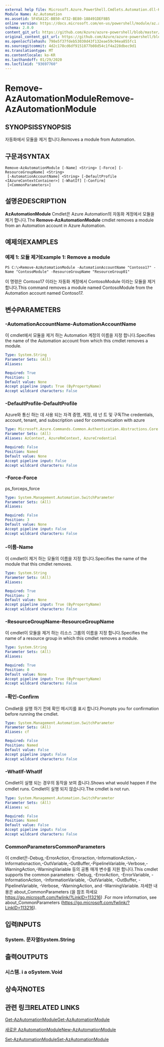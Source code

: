 ```yaml
---
external help file: Microsoft.Azure.PowerShell.Cmdlets.Automation.dll-Help.xml
Module Name: Az.Automation
ms.assetid: 5F45A12C-BB50-4732-BE80-188491DEF8B5
online version: https://docs.microsoft.com/en-us/powershell/module/az.automation/remove-azautomationmodule
schema: 2.0.0
content_git_url: https://github.com/Azure/azure-powershell/blob/master/src/Automation/Automation/help/Remove-AzAutomationModule.md
original_content_git_url: https://github.com/Azure/azure-powershell/blob/master/src/Automation/Automation/help/Remove-AzAutomationModule.md
ms.openlocfilehash: 798e5f37fdeb53030d43f132eae59c94ea855fc1
ms.sourcegitcommit: 4d2c178cd6df9151877b08d54c1f4a228dbec9d1
ms.translationtype: MT
ms.contentlocale: ko-KR
ms.lasthandoff: 01/29/2020
ms.locfileid: "93697760"
---
```

# <span data-ttu-id="e40e5-101">Remove-AzAutomationModule</span><span class="sxs-lookup"><span data-stu-id="e40e5-101">Remove-AzAutomationModule</span></span>

## <span data-ttu-id="e40e5-102">SYNOPSIS</span><span class="sxs-lookup"><span data-stu-id="e40e5-102">SYNOPSIS</span></span>
<span data-ttu-id="e40e5-103">자동화에서 모듈을 제거 합니다.</span><span class="sxs-lookup"><span data-stu-id="e40e5-103">Removes a module from Automation.</span></span>

## <span data-ttu-id="e40e5-104">구문과</span><span class="sxs-lookup"><span data-stu-id="e40e5-104">SYNTAX</span></span>

```
Remove-AzAutomationModule [-Name] <String> [-Force] [-ResourceGroupName] <String>
 [-AutomationAccountName] <String> [-DefaultProfile <IAzureContextContainer>] [-WhatIf] [-Confirm]
 [<CommonParameters>]
```

## <span data-ttu-id="e40e5-105">설명은</span><span class="sxs-lookup"><span data-stu-id="e40e5-105">DESCRIPTION</span></span>
<span data-ttu-id="e40e5-106">**AzAutomationModule** Cmdlet은 Azure Automation의 자동화 계정에서 모듈을 제거 합니다.</span><span class="sxs-lookup"><span data-stu-id="e40e5-106">The **Remove-AzAutomationModule** cmdlet removes a module from an Automation account in Azure Automation.</span></span>

## <span data-ttu-id="e40e5-107">예제의</span><span class="sxs-lookup"><span data-stu-id="e40e5-107">EXAMPLES</span></span>

### <span data-ttu-id="e40e5-108">예제 1: 모듈 제거</span><span class="sxs-lookup"><span data-stu-id="e40e5-108">Example 1: Remove a module</span></span>
```
PS C:\>Remove-AzAutomationModule -AutomationAccountName "Contoso17" -Name "ContosoModule" -ResourceGroupName "ResourceGroup01"
```

<span data-ttu-id="e40e5-109">이 명령은 Contoso17 이라는 자동화 계정에서 ContosoModule 이라는 모듈을 제거 합니다.</span><span class="sxs-lookup"><span data-stu-id="e40e5-109">This command removes a module named ContosoModule from the Automation account named Contoso17.</span></span>

## <span data-ttu-id="e40e5-110">변수</span><span class="sxs-lookup"><span data-stu-id="e40e5-110">PARAMETERS</span></span>

### <span data-ttu-id="e40e5-111">-AutomationAccountName</span><span class="sxs-lookup"><span data-stu-id="e40e5-111">-AutomationAccountName</span></span>
<span data-ttu-id="e40e5-112">이 cmdlet에서 모듈을 제거 하는 Automation 계정의 이름을 지정 합니다.</span><span class="sxs-lookup"><span data-stu-id="e40e5-112">Specifies the name of the Automation account from which this cmdlet removes a module.</span></span>

```yaml
Type: System.String
Parameter Sets: (All)
Aliases:

Required: True
Position: 1
Default value: None
Accept pipeline input: True (ByPropertyName)
Accept wildcard characters: False
```

### <span data-ttu-id="e40e5-113">-DefaultProfile</span><span class="sxs-lookup"><span data-stu-id="e40e5-113">-DefaultProfile</span></span>
<span data-ttu-id="e40e5-114">Azure와 통신 하는 데 사용 되는 자격 증명, 계정, 테 넌 트 및 구독</span><span class="sxs-lookup"><span data-stu-id="e40e5-114">The credentials, account, tenant, and subscription used for communication with azure</span></span>

```yaml
Type: Microsoft.Azure.Commands.Common.Authentication.Abstractions.Core.IAzureContextContainer
Parameter Sets: (All)
Aliases: AzContext, AzureRmContext, AzureCredential

Required: False
Position: Named
Default value: None
Accept pipeline input: False
Accept wildcard characters: False
```

### <span data-ttu-id="e40e5-115">-Force</span><span class="sxs-lookup"><span data-stu-id="e40e5-115">-Force</span></span>
<span data-ttu-id="e40e5-116">ps_force</span><span class="sxs-lookup"><span data-stu-id="e40e5-116">ps_force</span></span>

```yaml
Type: System.Management.Automation.SwitchParameter
Parameter Sets: (All)
Aliases:

Required: False
Position: 3
Default value: None
Accept pipeline input: False
Accept wildcard characters: False
```

### <span data-ttu-id="e40e5-117">-이름</span><span class="sxs-lookup"><span data-stu-id="e40e5-117">-Name</span></span>
<span data-ttu-id="e40e5-118">이 cmdlet이 제거 하는 모듈의 이름을 지정 합니다.</span><span class="sxs-lookup"><span data-stu-id="e40e5-118">Specifies the name of the module that this cmdlet removes.</span></span>

```yaml
Type: System.String
Parameter Sets: (All)
Aliases:

Required: True
Position: 2
Default value: None
Accept pipeline input: True (ByPropertyName)
Accept wildcard characters: False
```

### <span data-ttu-id="e40e5-119">-ResourceGroupName</span><span class="sxs-lookup"><span data-stu-id="e40e5-119">-ResourceGroupName</span></span>
<span data-ttu-id="e40e5-120">이 cmdlet이 모듈을 제거 하는 리소스 그룹의 이름을 지정 합니다.</span><span class="sxs-lookup"><span data-stu-id="e40e5-120">Specifies the name of a resource group in which this cmdlet removes a module.</span></span>

```yaml
Type: System.String
Parameter Sets: (All)
Aliases:

Required: True
Position: 0
Default value: None
Accept pipeline input: True (ByPropertyName)
Accept wildcard characters: False
```

### <span data-ttu-id="e40e5-121">-확인</span><span class="sxs-lookup"><span data-stu-id="e40e5-121">-Confirm</span></span>
<span data-ttu-id="e40e5-122">Cmdlet을 실행 하기 전에 확인 메시지를 표시 합니다.</span><span class="sxs-lookup"><span data-stu-id="e40e5-122">Prompts you for confirmation before running the cmdlet.</span></span>

```yaml
Type: System.Management.Automation.SwitchParameter
Parameter Sets: (All)
Aliases: cf

Required: False
Position: Named
Default value: False
Accept pipeline input: False
Accept wildcard characters: False
```

### <span data-ttu-id="e40e5-123">-WhatIf</span><span class="sxs-lookup"><span data-stu-id="e40e5-123">-WhatIf</span></span>
<span data-ttu-id="e40e5-124">Cmdlet이 실행 되는 경우의 동작을 보여 줍니다.</span><span class="sxs-lookup"><span data-stu-id="e40e5-124">Shows what would happen if the cmdlet runs.</span></span>
<span data-ttu-id="e40e5-125">Cmdlet이 실행 되지 않습니다.</span><span class="sxs-lookup"><span data-stu-id="e40e5-125">The cmdlet is not run.</span></span>

```yaml
Type: System.Management.Automation.SwitchParameter
Parameter Sets: (All)
Aliases: wi

Required: False
Position: Named
Default value: False
Accept pipeline input: False
Accept wildcard characters: False
```

### <span data-ttu-id="e40e5-126">CommonParameters</span><span class="sxs-lookup"><span data-stu-id="e40e5-126">CommonParameters</span></span>
<span data-ttu-id="e40e5-127">이 cmdlet은-Debug,-ErrorAction,-Erroraction,-InformationAction,-Informationaction,-OutVariable,-OutBuffer,-PipelineVariable,-Verbose,-WarningAction,-WarningVariable 등의 공통 매개 변수를 지원 합니다.</span><span class="sxs-lookup"><span data-stu-id="e40e5-127">This cmdlet supports the common parameters: -Debug, -ErrorAction, -ErrorVariable, -InformationAction, -InformationVariable, -OutVariable, -OutBuffer, -PipelineVariable, -Verbose, -WarningAction, and -WarningVariable.</span></span> <span data-ttu-id="e40e5-128">자세한 내용은 about_CommonParameters (을 참조 하세요 https://go.microsoft.com/fwlink/?LinkID=113216) .</span><span class="sxs-lookup"><span data-stu-id="e40e5-128">For more information, see about_CommonParameters (https://go.microsoft.com/fwlink/?LinkID=113216).</span></span>

## <span data-ttu-id="e40e5-129">입력</span><span class="sxs-lookup"><span data-stu-id="e40e5-129">INPUTS</span></span>

### <span data-ttu-id="e40e5-130">System. 문자열</span><span class="sxs-lookup"><span data-stu-id="e40e5-130">System.String</span></span>

## <span data-ttu-id="e40e5-131">출력</span><span class="sxs-lookup"><span data-stu-id="e40e5-131">OUTPUTS</span></span>

### <span data-ttu-id="e40e5-132">시스템. i a o</span><span class="sxs-lookup"><span data-stu-id="e40e5-132">System.Void</span></span>

## <span data-ttu-id="e40e5-133">상속자</span><span class="sxs-lookup"><span data-stu-id="e40e5-133">NOTES</span></span>

## <span data-ttu-id="e40e5-134">관련 링크</span><span class="sxs-lookup"><span data-stu-id="e40e5-134">RELATED LINKS</span></span>

[<span data-ttu-id="e40e5-135">Get-AzAutomationModule</span><span class="sxs-lookup"><span data-stu-id="e40e5-135">Get-AzAutomationModule</span></span>](./Get-AzAutomationModule.md)

[<span data-ttu-id="e40e5-136">새로운 AzAutomationModule</span><span class="sxs-lookup"><span data-stu-id="e40e5-136">New-AzAutomationModule</span></span>](./New-AzAutomationModule.md)

[<span data-ttu-id="e40e5-137">Set-AzAutomationModule</span><span class="sxs-lookup"><span data-stu-id="e40e5-137">Set-AzAutomationModule</span></span>](./Set-AzAutomationModule.md)


